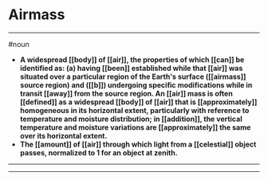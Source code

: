# Airmass
---
#noun
- **A widespread [[body]] of [[air]], the properties of which [[can]] be identified as: (a) having [[been]] established while that [[air]] was situated over a particular region of the Earth's surface ([[airmass]] source region) and ([[b]]) undergoing specific modifications while in transit [[away]] from the source region. An [[air]] mass is often [[defined]] as a widespread [[body]] of [[air]] that is [[approximately]] homogeneous in its horizontal extent, particularly with reference to temperature and moisture distribution; in [[addition]], the vertical temperature and moisture variations are [[approximately]] the same over its horizontal extent.**
- **The [[amount]] of [[air]] through which light from a [[celestial]] object passes, normalized to 1 for an object at zenith.**
---
---
